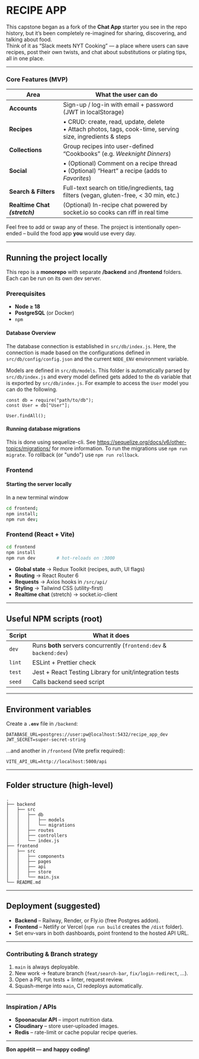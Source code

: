 # RECIPE APP

This capstone began as a fork of the **Chat App** starter you see in the repo history, but it’s been completely re-imagined for sharing, discovering, and talking about food.  
Think of it as “Slack meets NYT Cooking” — a place where users can save recipes, post their own twists, and chat about substitutions or plating tips, all in one place.

---

### Core Features (MVP)

| Area          | What the user can do                                                                                                                                   |
| ------------- | ------------------------------------------------------------------------------------------------------------------------------------------------------ |
| **Accounts**  | Sign-up / log-in with email + password (JWT in localStorage)                                                                                            |
| **Recipes**   | • CRUD: create, read, update, delete<br>• Attach photos, tags, cook-time, serving size, ingredients & steps                                             |
| **Collections** | Group recipes into user-defined “Cookbooks” (e.g. *Weeknight Dinners*)                                                                                |
| **Social**    | • (Optional) Comment on a recipe thread<br>• (Optional) “Heart” a recipe (adds to *Favorites*)                                                                               |
| **Search & Filters** | Full-text search on title/ingredients, tag filters (vegan, gluten-free, < 30 min, etc.)                                                          |
| **Realtime Chat *(stretch)*** | (Optional) In-recipe chat powered by socket.io so cooks can riff in real time                                                                      |

Feel free to add or swap any of these. The project is intentionally open-ended – build the food app **you** would use every day.

---

## Running the project locally

This repo is a **monorepo** with separate **/backend** and **/frontend** folders. Each can be run on its own dev server.

### Prerequisites

* **Node ≥ 18**  
* **PostgreSQL** (or Docker)  
* `npm`


#### Database Overview

The database connection is established in `src/db/index.js`. Here, the connection is made based on the configurations defined in `src/db/config/config.json` and the current `NODE_ENV` environment variable.

Models are defined in `src/db/models`. This folder is automatically parsed by `src/db/index.js` and every model defined gets added to the `db` variable that is exported by `src/db/index.js`. For example to access the `User` model you can do the following.

```
const db = require("path/to/db");
const User = db["User"];

User.findAll();
```

#### Running database migrations

This is done using sequelize-cli. See https://sequelize.org/docs/v6/other-topics/migrations/ for more information.
To run the migrations use `npm run migrate`.
To rollback (or "undo") use `npm run rollback`.

### Frontend

#### Starting the server locally

In a new terminal window

```bash
cd frontend;
npm install;
npm run dev;
```

### Frontend (React + Vite)

```bash
cd frontend
npm install
npm run dev        # hot-reloads on :3000
```

* **Global state** → Redux Toolkit (recipes, auth, UI flags)
* **Routing** → React Router 6
* **Requests** → Axios hooks in `/src/api/`
* **Styling** → Tailwind CSS (utility-first)
* **Realtime chat** (stretch) → socket.io-client

---

## Useful NPM scripts (root)

| Script | What it does                                                        |
| ------ | ------------------------------------------------------------------- |
| `dev`  | Runs **both** servers concurrently (`frontend:dev` & `backend:dev`) |
| `lint` | ESLint + Prettier check                                             |
| `test` | Jest + React Testing Library for unit/integration tests             |
| `seed` | Calls backend seed script                                           |

---

## Environment variables

Create a **`.env`** file in `/backend`:

```
DATABASE_URL=postgres://user:pw@localhost:5432/recipe_app_dev
JWT_SECRET=super-secret-string
```

…and another in `/frontend` (Vite prefix required):

```
VITE_API_URL=http://localhost:5000/api
```

---

## Folder structure (high-level)

```
.
├── backend
│   ├── src
│   │   ├── db
│   │   │   ├── models
│   │   │   └── migrations
│   │   ├── routes
│   │   ├── controllers
│   │   └── index.js
├── frontend
│   ├── src
│   │   ├── components
│   │   ├── pages
│   │   ├── api
│   │   ├── store
│   │   └── main.jsx
└── README.md
```

---

## Deployment (suggested)

* **Backend** – Railway, Render, or Fly.io (free Postgres addon).
* **Frontend** – Netlify or Vercel (`npm run build` creates the `/dist` folder).
* Set env-vars in both dashboards, point frontend to the hosted API URL.

---

### Contributing & Branch strategy

1. `main` is always deployable.
2. New work → feature branch (`feat/search-bar`, `fix/login-redirect`, …).
3. Open a PR, run tests + linter, request review.
4. Squash-merge into `main`, CI redeploys automatically.

---

### Inspiration / APIs

* **Spoonacular API** – import nutrition data.
* **Cloudinary** – store user-uploaded images.
* **Redis** – rate-limit or cache popular recipe queries.

---

**Bon appétit — and happy coding!**

